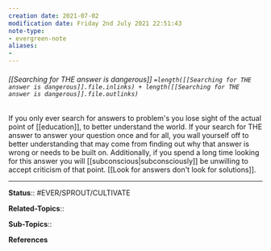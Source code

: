 ```yaml
---
creation date: 2021-07-02
modification date: Friday 2nd July 2021 22:51:43
note-type: 
- evergreen-note
aliases:
- 
---
```


###### [[Searching for THE answer is dangerous]] `=length([[Searching for THE answer is dangerous]].file.inlinks) + length([[Searching for THE answer is dangerous]].file.outlinks)`

If you only ever search for answers to problem's you lose sight of the actual point of [[education]], to better understand the world. If your search for THE answer to answer your question once and for all, you wall yourself off to better understanding that may come from finding out why that answer is wrong or needs to be built on. Additionally, if you spend a long time looking for this answer you will [[subconscious|subconsciously]] be unwilling to accept criticism of that point. [[Look for answers don't look for solutions]].

---

**Status**:: #EVER/SPROUT/CULTIVATE 

**Related-Topics**:: 
	
**Sub-Topics**::
	
**References**